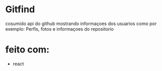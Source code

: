 # Gitfind

cosumido api do github mostrando informaçoes dos usuarios como por exemplo: Perfis, fotos e informaçoes do repositorio

# feito com: 

+ react
